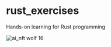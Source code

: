 # rust_exercises
Hands-on learning for Rust programming

![ai_nft wolf 16](https://user-images.githubusercontent.com/5009932/235671434-924ec220-33b1-4548-a382-c65582d6bbac.png)

